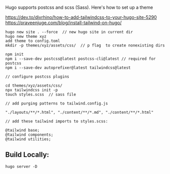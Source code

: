 Hugo supports postcss and scss (Sass). Here's how to set up a theme

<https://dev.to/divrhino/how-to-add-tailwindcss-to-your-hugo-site-5290>
<https://praveenjuge.com/blog/install-tailwind-on-hugo/>

```
hugo new site . --force  // new hugo site in current dir
hugo new theme xyz
add theme to config.toml
mkdir -p themes/xyz/assets/css/  // p flag  to create nonexisting dirs

npm init
npm i --save-dev postcss@latest postcss-cli@latest // required for postcss
npm i --save-dev autoprefixer@latest tailwindcss@latest 

// configure postcss plugins

cd themes/xyz/assets/css/
npx tailwindcss init -p
touch styles.scss  // sass file

// add purging patterns to tailwind.config.js

"./layouts/**/*.html", "./content/**/*.md", "./content/**/*.html"

// add these tailwind imports to styles.scss:

@tailwind base;
@tailwind components;
@tailwind utilities;
```


## Build Locally:

```
hugo server -D
```